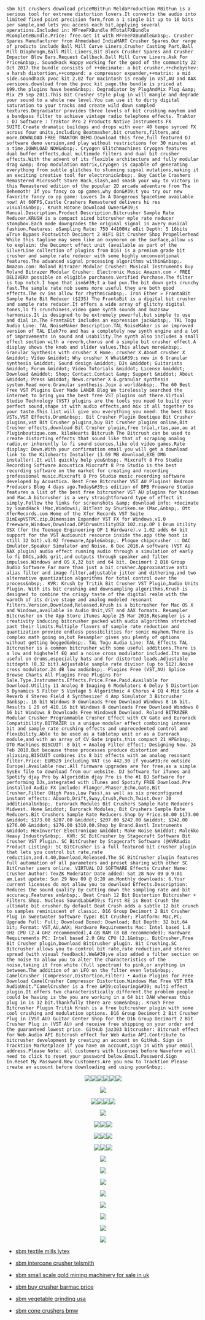 
```
sbm bit crushers download priceMBitFun MeldaProduction MBitFun is a serious tool for extreme distortion lovers.It converts the audio into limited fixed point precision form,from a 1 single bit up to 16 bits per sample,and lets you access each bit,applying several operations.Included in: MFreeFXBundle MTotalFXBundle MCompleteBundle.Price: free.Get it with MFreeFXBundle&nbsp;. Crusher Spares Manufacturer from Ahmedabad IndiaMART Crusher Spares.Our range of products include Ball Mill Curve Liners,Crusher Casting Part,Ball Mill Diaphragm,Ball Mill Liners,Bit Block Crusher Spares and Crusher Impactor Blow Bars.Request Callback.Ball Mill Curve Liners.Ask For Price&nbsp;. SoundHack Happy working for the good of the community 22 Oct 2017.the bundle consists of ++decimate: a bit crusher,++chebyshev: a harsh distortion,++compand: a compressor expander,++matrix: a mid side.soundhack pvoc kit 2.02 for macintosh is ready in VST,AU and AAX versions.download from the pvoc kit page.the bundle is priced at $99.the plugins have been&nbsp;. Degradiator by PlugAndMix Plug &amp; Mix 29 Sep 2011.This Bit Crusher style plug in will mangle and degrade your sound to a whole new level.You can use it to dirty digital saturation to your tracks and create wild down sampled textures.Degradiator provides three levels of bit crushing mayhem and a bandpass filter to achieve vintage radio telephone effects. Traktor : DJ Software : Traktor Pro 2 Products Native Instruments FX SUITE.Create dramatic buildups and drops with over 40 tempo synced FX across four units,including Beatmasher,bit crushers,filters,and more.DOWNLOAD FREE TRAKTOR DEMO.Download this free,full featured DJ software demo version,and play without restrictions for 30 minutes at a time.DOWNLOAD NOW&nbsp;. Cryogen Glitchmachines Cryogen features dual buffer effects,dual multimode filters and dual bit crusher effects.With the advent of its flexible architecture and fully modular drag &amp; drop modulation matrix,Cryogen is capable of generating everything from subtle glitches to stunning signal mutations,making it an exciting creative tool for electronic&nbsp;. Buy Castle Crashers Remastered Microsoft Store Hack,slash,and smash your way to victory in this Remastered edition of the popular 2D arcade adventure from The Behemoth! If you fancy co op games,why don&#39;t you try our new favorite fancy co op game: Lovers In A Dangerous Spacetime available now! At 60FPS,Castle Crashers Remastered delivers hi res visuals&nbsp;. Krush Hotone Download Owner&#39;s Manual.Description.Product Description.Bitcrusher Sample Rate Reducer.KRUSH is a compact sized bitcrusher mple rate reducer stompbox.Each mode downgrades the original signal in avery musical fashion.Features: ✪Sampling Rate: 750 44100Hz ✪Bit Depth: 5 16bits ✪True Bypass Footswitch Decimort 2 HiFi Bit Crusher Shop Propellerhead While this tagline may seem like an oxymoron on the surface,allow us to explain: the Decimort effect unit (available as part of the SilverLine collection of plugins from D16) is a premium grade bit crusher and sample rate reducer with some highly unconventional features.The advanced signal processing algorithms within&nbsp;. Amazon.com: Roland Bitrazer Modular Crusher: Musical Instruments Buy Roland Bitrazer Modular Crusher: Electronic Music Amazon.com ✓ FREE DELIVERY possible on eligible purchases.Verified Purchase.The filter is top notch.I hope that isn&#39;t a bad pun.The bit down gets crunchy fast.The sample rate nob seems more useful they are both good effects.The cv ins allow for rhythmic&nbsp;. Iron Ether » FrantaBit Sample Rate Bit Reducer ($235) The FrantaBit is a digital bit crusher and sample rate reducer.It offers a wide array of glitchy digital tones,lo fi crunchiness,video game synth sounds and buzzsaw harmonics.It is designed to be extremely powerful,but simple to use and dial in.The FrantaBit includes an expression jack&nbsp;. TAL Togu Audio Line: TAL NoiseMaker Description.TAL NoiseMaker is an improved version of TAL Elek7ro and has a completely new synth engine and a lot of improvements in sound and usability.The synth also includes a small effect section with a reverb,chorus and a simple bit crusher effect.A display shows the knob and slider values.This allows more&nbsp;. Granular Synthesis with crusher X Home; crusher X.About crusher X &middot; Video &middot; Why crusher X What&#39;s new in 6 Granular synthesis &middot; Sound design &middot; DJs &middot; Guitarists &middot; Forum &middot; Video Tutorials &middot; License &middot; Download &middot; Shop; Contact.Contact &amp; Support &middot; About &middot; Press &middot; News.crusher X 6.granular synthesis system.Read more.Granular synthesis.Join a world&nbsp;. The 60 Best Free VST Plugins Ever Made LANDR Blog We tirelessly searched the internet to bring you the best free VST plugins out there.Virtual Studio Technology (VST) plugins are the tools you need to build your perfect sound,shape it with audio effects,and mix it all together to your taste.This list will give you everything you need: the best Bass VSTs,VST Effects,Drum&nbsp;. Bit Crusher Plugin Boutique Bit Crusher plugins,vst Bit Crusher plugins,buy Bit Crusher plugins online,Bit Crusher effects,download Bit Crusher plugin,free trial,rtas,aax,au at Pluginboutique.com. kiloHearts Bitcrush The Bitcrush can be used to create distorting effects that sound like that of scraping analog radio,or inherently lo fi sound sources,like old video games.Rate display: Down.With your confirmation email you will get a download link to the Kilohearts Installer (1.69 MB download,EXE DMG installer).It will quickly help you&nbsp;. Mixcraft 8 Pro Studio Recording Software Acoustica Mixcraft 8 Pro Studio is the best recording software on the market for creating and recording professional music.Mixcraft 8 Pro Studio music recording software developed by Acoustica. Best Free Bitcrusher VST AU Plugins! Bedroom Producers Blog 4 days ago.Today&#39;s edition of BPB Freeware Studio features a list of the best free bitcrusher VST AU plugins for Windows and Mac.A bitcrusher is a very straightforward type of effect it simply.Follow the links for screenshots &amp; download info: +decimate by SoundHack (Mac,Windows); BitTest by Shuriken.se (Mac,&nbsp;. Ott XferRecords.com Home of the Xfer Records VST Suite DimExpVSTPC.zip,Dimension Expander VST FX for Windows,v1.0 freeware,Windows,Download.OP1DrumUtilityOSX 102.zip.OP 1 Drum Utility OSX (for the Teenage Engineering OP 1 Hardware).v 1.02 adds 64 bit support for the VST Audiounit resource inside the.app (the host is still 32 bit).v1.02 freeware,Apple&nbsp;. Plogue chipcrusher :: DAC Emulator,Speaker Simulator and Noise. 6 Dec 2016.A software (VST AU AAX plugin) audio effect running audio through a simulation of early lo fi DACs,adds grit,and outputs through speaker and filter impulses.Windows and OS X,32 bit and 64 bit. Decimort 2 D16 Group Audio Software Far more than just a bit crusher.Approximative anti alias filter and image filter,adjustable jitter and dithering,and two alternative quantization algorithms for total control over the process&nbsp;. KVR: Krush by Tritik Bit Crusher VST Plugin,Audio Units Plugin. With its bit crushing and downsampling algorithms,Krush is designed to combine the crispy taste of the digital realm with the warmth of its drive stage and analog modeled resonant filters.Version,Download,Released.Krush is a bitcrusher for Mac OS X and Windows,available in Audio Unit,VST and AAX formats. Resampler Bitcrusher on the App Store iTunes Apple 25 Mar 2016.Resampler is a creativity inducing bitcrusher packed with audio algorithms stretched past their limits.Multiple flavors of sample rate reduction and quantization provide endless possibilities for sonic mayhem.There is complex math going on,but Resampler gives you plenty of options without getting bogged&nbsp;. TAL Togu Audio Line: TAL Effects TAL Bitcrusher is a common bitcrusher with some useful additions.There is a low and highshelf EQ and a noise cross modulator included.Its maybe useful on drums,especially hats and for distorted leads.Adjustable bitdepth (0.32 bit).Adjustable sample rate divisor (up to 512).Noise cross modulator.24 dB low and&nbsp;. Plugins Free (VST,AU) Splice Browse Charts All Plugins Free Plugins For Sale.Type.Instruments.Effects.Price.Free.Paid.Available for Download.Utility 11 Analog 8 Imaging 6 Modulators 6 Delay 5 Distortion 5 Dynamics 5 Filter 5 Vintage 5 Algorithmic 4 Chorus 4 EQ 4 Mid Side 4 Reverb 4 Stereo Field 4 Synthesizer 4 Amp Simulator 3 Bitcrusher 3&nbsp;. 16 bit Windows 8 downloads Free Download Windows 8 16 bit. Results 1 20 of 410.16 bit Windows 8 downloads Free Download Windows 8 16 bit Windows 8 Downloads Free Windows8 Download. Roland BITRAZER Modular Crusher Programmable Crusher Effect with CV Gate and Eurorack Compatibility.BITRAZER is a unique modular effect combining intense bit and sample rate crushing effects and unprecedented control and flexibility.Able to be used as a tabletop unit or as a Eurorack module,and with an array of CV Gate inputs,this compact 21 HP&nbsp;. OTO Machines BISCUIT: 8 bit + Analog Filter Effect; Designing New. 24 Feb 2010.But because those processes produce distortion and aliasing,BISCUIT combines its 8 bit effects with an analog resonant filter.Price: EUR529 including VAT (so 442,30 if you&#39;re outside Europe).Available now:.All firmware upgrades are for free,as a simple SysEx file to download from our website. DJ Software for iTunes and Spotify djay Pro by Algoriddim djay Pro is the #1 DJ Software for performing DJs,integrated with iTunes and Spotify FREE Download.Pre installed Audio FX include: Flanger,Phaser,Echo,Gate,Bit Crusher,Filter (High Pass,Low Pass),as well as six preconfigured instant effects: Absorb,Drift,Sway,Crush,Punch,Twist.Over 30 additional&nbsp;. Eurorack Modules Bit Crushers Sample Rate Reducers Midwest. Home &middot; Eurorack Modules; Bit Crushers Sample Rate Reducers.Bit Crushers Sample Rate Reducers.Shop by Price.$0.00 $173.00 &middot; $173.00 $207.00 &middot; $207.00 $242.00 &middot; $242.00 $276.00 &middot; $276.00 $310.00.Shop by Brand.Bastl Instruments &middot; HexInverter Electronique &middot; Make Noise &middot; Malekko Heavy Industry&nbsp;. KVR: SC BitCrusher by Stagecraft Software Bit Crusher VST Plugin. SC BitCrusher by Stagecraft Software (@KVRAudio Product Listing): SC BitCrusher is a full featured bit crusher plugin that lets you control bit rate,rate reduction,and.4.40,Download,Released.The SC BitCrusher plugin features full automation of all parameters and preset sharing with other SC BitCrusher users online. VIRTUAL DJ SOFTWARE Effects Crusher Name: Crusher Author: TexZK Moderator Date added: Sat 28 Nov 09 @ 9:01 am.Last update: Sun 29 Nov 09 @ 8:20 am.Monthly downloads: 6.Your current licenses do not allow you to download Effects.Description: Reduces the sound quality by cutting down the sampling rate and bit accuracy.Features an&nbsp;. Beat Crush 12 Bit Distortion Bitcrusher + Filters Shop. Nucleus SoundLab&#39;s first RE is Beat Crush the ultimate bit crusher.By default Beat Crush adds a subtle 12 bit crunch to samples reminiscent of classic. D16 Group Decimort 2 Bit Crusher Plug in Sweetwater Software Type: Bit Crusher; Platform: Mac,PC; Upgrade Full: Full; Download Boxed: Download; Bit Depth: 32 bit,64 bit; Format: VST,AU,AAX; Hardware Requirements Mac: Intel based 1.8 GHz CPU (2.4 GHz recommended),4 GB RAM (8 GB recommended); Hardware Requirements PC: Intel based 2.0 GHz CPU (2.1&nbsp;. BitCrusher,Free Bit Crusher plugin,Download BitCrusher plugin. Bit Crushing.SC Bitcrusher allows you to control bit rate,rate reduction,and stereo spread (with visual feedback).We&#39;ve also added a filter section on the noise to allow you to alter the characteristics of the noise,taking it from white (full spectrum) to pink,or anything in between.The addition of an LFO on the filter even lets&nbsp;. CamelCrusher (Compressor,Distortion,Filter) • Audio Plugins for Free Download CamelCrusher Compressor Distortion.Windows Mac Free VST RTA AudioUnit.“CamelCrusher is a free &#39;colouring&#39; multi effect plugin.It offers two characteristically different.the problem people could be having is the you are working in a 64 bit DAW whereas this plug in is 32 bit.Thankfully there are some&nbsp;. Krush Free Bitcrusher Plugin Tritik Krush is a free bitcrusher plugin with some cool crushing and modulation options. D16 Group Decimort 2 Bit Crusher Plug in (VST AU) Guitar Center Shop for the D16 Group Decimort 2 Bit Crusher Plug in (VST AU) and receive free shipping on your order and the guaranteed lowest price. GitHub jaz303 bitcrusher: Bitcrush effect for Web Audio API Bitcrush effect for Web Audio API.Contribute to bitcrusher development by creating an account on GitHub. Sign in Tracktion Marketplace If you have an account,sign in with your email address.Please Note: all customers with licenses before Waveform will need to click to reset your password below.Email.Password.Sign In.Reset My Password.New Customers.Are you new to Tracktion Please create an account before downloading and using your&nbsp;. 
```

<div align="center">
  
<a rel="nofollow" href="https://m.shibang-china.com?f=github&k=sbm+bit+crushers+download+price"><img src="https://static.shibang-china.com/en/l.png"></a><img src="https://static.shibang-china.com/en/hw.png"><a rel="nofollow" href="https://m.shibang-china.com/product/?f=github&k=sbm+bit+crushers+download+price"><img src="https://static.shibang-china.com/en/p.png"></a><a rel="nofollow" href="https://m.shibang-china.com/cases/?f=github&k=sbm+bit+crushers+download+price"><img src="https://static.shibang-china.com/en/c.png"></a><a rel="nofollow" href="https://m.shibang-china.com/news/?f=github&k=sbm+bit+crushers+download+price"><img src="https://static.shibang-china.com/en/n.png"></a><a rel="nofollow" href="https://m.shibang-china.com?f=github&k=sbm+bit+crushers+download+price"><img src="https://static.shibang-china.com/en/m.png"></a>

<a rel="nofollow" href="https://m.shibang-china.com/product/?f=github&k=sbm+bit+crushers+download+price"><img src="https://static.shibang-china.com/en/b.jpg"></a>
  
<a rel="nofollow" href="https://m.shibang-china.com/solution-aggregate.html?f=github&k=sbm+bit+crushers+download+price"><img src="https://static.shibang-china.com/en/a.jpg"></a><a rel="nofollow" href="https://m.shibang-china.com/solution-mine.html?f=github&k=sbm+bit+crushers+download+price"><img src="https://static.shibang-china.com/en/m.jpg"></a><a rel="nofollow" href="https://m.shibang-china.com/solution-mill.html?f=github&k=sbm+bit+crushers+download+price"><img src="https://static.shibang-china.com/en/g.jpg"></a><a rel="nofollow" href="https://m.shibang-china.com/solution-epc.html?f=github&k=sbm+bit+crushers+download+price"><img src="https://static.shibang-china.com/en/e.jpg"></a>

<a rel="nofollow" href="https://m.shibang-china.com/product/?f=github&k=sbm+bit+crushers+download+price"><img src="https://static.shibang-china.com/en/a-p.png"></a>

<a rel="nofollow" href="https://m.shibang-china.com/product/crusher/c6x.html?f=github&k=sbm+bit+crushers+download+price"><img src="https://static.shibang-china.com/en/j.jpg"></a><a rel="nofollow" href="https://m.shibang-china.com/product/crusher/ci5x.html?f=github&k=sbm+bit+crushers+download+price"><img src="https://static.shibang-china.com/en/i.jpg"></a><a rel="nofollow" href="https://m.shibang-china.com/product/crusher/hst.html?f=github&k=sbm+bit+crushers+download+price"><img src="https://static.shibang-china.com/en/c.jpg"></a>

<a rel="nofollow" href="https://m.shibang-china.com/product/mill/mtw.html?f=github&k=sbm+bit+crushers+download+price"><img src="https://static.shibang-china.com/en/mtw.jpg"></a><a rel="nofollow" href="https://m.shibang-china.com/product/mill/scm.html?f=github&k=sbm+bit+crushers+download+price"><img src="https://static.shibang-china.com/en/scm.jpg"></a><a rel="nofollow" href="https://m.shibang-china.com/product/mill/lm.html?f=github&k=sbm+bit+crushers+download+price"><img src="https://static.shibang-china.com/en/lm.jpg"></a>

<a rel="nofollow" href="https://m.shibang-china.com/product/sand/vsi6x.html?f=github&k=sbm+bit+crushers+download+price"><img src="https://static.shibang-china.com/en/6x.jpg"></a><a rel="nofollow" href="https://m.shibang-china.com/product/sand/vu.html?f=github&k=sbm+bit+crushers+download+price"><img src="https://static.shibang-china.com/en/vu.jpg"></a><a rel="nofollow" href="https://m.shibang-china.com/product/mobile/klun.html?f=github&k=sbm+bit+crushers+download+price"><img src="https://static.shibang-china.com/en/k.jpg"></a>

<a rel="nofollow" href="https://m.shibang-china.com/cases/?f=github&k=sbm+bit+crushers+download+price"><img src="https://static.shibang-china.com/en/case.png"></a>

<a rel="nofollow" href="https://m.shibang-china.com/cases/aggregate/202.html?f=github&k=sbm+bit+crushers+download+price"><img src="https://static.shibang-china.com/en/c-1.jpg"></a>

<a rel="nofollow" href="https://m.shibang-china.com/cases/aggregate/203.html?f=github&k=sbm+bit+crushers+download+price"><img src="https://static.shibang-china.com/en/c-2.jpg"></a>

<a rel="nofollow" href="https://m.shibang-china.com/cases/mill/123.html?f=github&k=sbm+bit+crushers+download+price"><img src="https://static.shibang-china.com/en/c-3.jpg"></a>

<a rel="nofollow" href="https://m.shibang-china.com/contact_us.html?f=github&k=sbm+bit+crushers+download+price"><img src="https://static.shibang-china.com/en/contact.png"></a>

<a rel="nofollow" href="https://swt.shibang-china.com/?f=github&k=sbm+bit+crushers+download+price"><img src="https://static.shibang-china.com/en/chat.png"></a>

<a rel="nofollow" href="https://whatsapp.shibangsoft.com/WhatsApp.php?f=github&k=sbm+bit+crushers+download+price"><img src="https://static.shibang-china.com/en/whatsapp.png"></a>

<a rel="nofollow" href="https://m.shibang-china.com/?f=github&k=sbm+bit+crushers+download+price"><img src="https://static.shibang-china.com/en/website.png"></a>

</div>


* [sbm textile mills lytex](sbm%20textile%20mills%20lytex.md)

* [sbm intercone crusher telsmith](sbm%20intercone%20crusher%20telsmith.md)

* [sbm small scale gold mining machinery for sale in uk](sbm%20small%20scale%20gold%20mining%20machinery%20for%20sale%20in%20uk.md)

* [sbm buy crusher barmac price](sbm%20buy%20crusher%20barmac%20price.md)

* [sbm vegetable grinding usa](sbm%20vegetable%20grinding%20usa.md)

* [sbm cone crushers bmw](sbm%20cone%20crushers%20bmw.md)